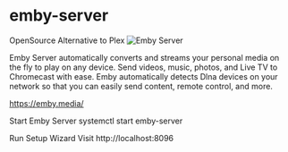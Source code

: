 # emby-server

OpenSource Alternative to Plex
![Emby Server](https://raw.githubusercontent.com/dperson/emby/master/logo.png)

Emby Server automatically converts and streams your personal media on the fly to play on any device.
Send videos, music, photos, and Live TV to Chromecast with ease.
Emby automatically detects Dlna devices on your network so that you can easily send content, remote control, and more.

https://emby.media/

Start Emby Server
systemctl start emby-server

Run Setup Wizard
Visit http://localhost:8096
